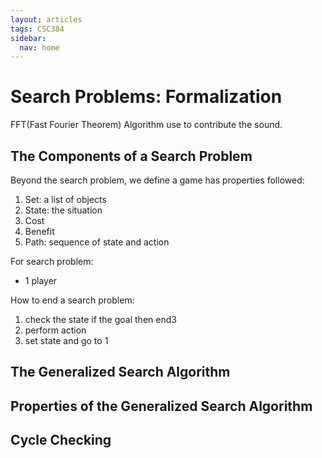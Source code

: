 ```yaml
---
layout: articles
tags: CSC384
sidebar:
  nav: home
---
```


# Search Problems: Formalization

FFT(Fast Fourier Theorem) Algorithm use to contribute the sound.



## The Components of a Search Problem 

Beyond the search problem, we define a game has properties followed:

1.   Set: a list of objects
2.   State: the situation
3.   Cost
4.   Benefit
5.   Path: sequence of state and action

For search problem:

-   1 player

How to end a search problem:

1.   check the state if the goal then end3
2.   perform action
3.   set state and go to 1

## The Generalized Search Algorithm 



## Properties of the Generalized Search Algorithm 



## Cycle Checking

